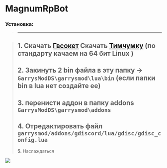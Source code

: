 # MagnumRpBot

### Установка:
>------------------------------------------------------------------------------------------------------------------
 
> **1.** Скачать [Гвсокет](https://github.com/FredyH/GWSockets/releases/latest)
> Скачать [Тимчумку](https://github.com/timschumi/gmod-chttp/releases/latest)  (по стандарту качаем на 64 бит Linux ) 
>------------------------------------------------------------------------------------------------------------------ 
> **2.** Закинуть 2 bin файла в эту папку -> `GarrysModDS\garrysmod\lua\bin`  (если папки bin в lua нет создайте ее)
>------------------------------------------------------------------------------------------------------------------ 
> **3.** перенисти аддон в папку addons `GarrysModDS\garrysmod\addons`
>------------------------------------------------------------------------------------------------------------------
> **4.** Отредактировать файл `garrysmod/addons/gdiscord/lua/gdisc/gdisc_config.lua`
>------------------------------------------------------------------------------------------------------------------ 
> **5.** Наслаждаться

<img src=https://i.imgur.com/Wl2xS7j.png>
